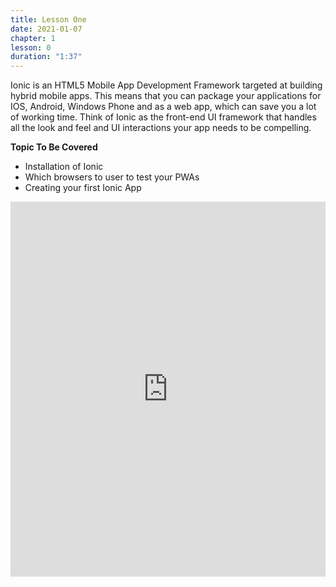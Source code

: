 ```yaml
---
title: Lesson One
date: 2021-01-07
chapter: 1
lesson: 0
duration: "1:37"
---
```


Ionic is an HTML5 Mobile App Development Framework targeted at building hybrid mobile apps. This means that you can package your applications for IOS, Android, Windows Phone and as a web app, which can save you a lot of working time. Think of Ionic as the front-end UI framework that handles all the look and feel and UI interactions your app needs to be compelling. 

**Topic To Be Covered**

* Installation of Ionic 
* Which browsers to user to test your PWAs
* Creating your first Ionic App

<iframe width="100%" height="600" src="https://www.youtube.com/embed/OT311M25mWM" title="YouTube video player" frameborder="0" allow="accelerometer; autoplay; clipboard-write; encrypted-media; gyroscope; picture-in-picture" allowfullscreen></iframe>
